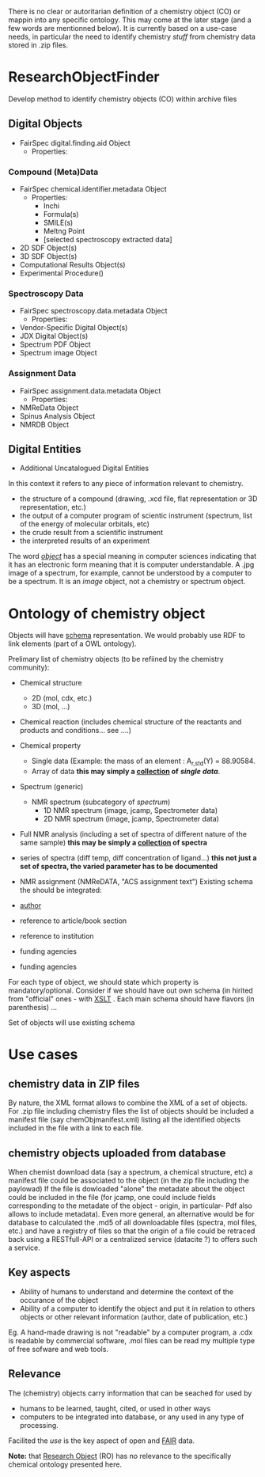 There is no clear or autoritarian definition of a chemistry object (CO) or mappin into any specific ontology. This may come at the later stage (and a few words are mentionned below). It is currently based on a use-case needs, in particular the need to identify chemistry *stuff* from chemistry data stored in .zip files. 

# ResearchObjectFinder
Develop method to identify chemistry objects (CO) within archive files
## Digital Objects
 - FairSpec digital.finding.aid Object
     - Properties:
 
### Compound (Meta)Data
  - FairSpec chemical.identifier.metadata Object
     - Properties:
        - Inchi
        - Formula(s)
        - SMILE(s) 
        - Meltng Point
        - [selected spectroscopy extracted data]
  - 2D SDF Object(s)
  - 3D SDF Object(s)
  - Computational Results Object(s)
  - Experimental Procedure()
  
### Spectroscopy Data
  - FairSpec spectroscopy.data.metadata Object
     - Properties:
  - Vendor-Specific Digital Object(s)
  - JDX Digital Object(s)
  - Spectrum PDF Object
  - Spectrum image Object

### Assignment Data
  - FairSpec assignment.data.metadata Object
     - Properties:
  - NMReData Object
  - Spinus Analysis Object
  - NMRDB Object

## Digital Entities
  - Additional Uncatalogued Digital Entities
  

In this context it refers to any piece of information relevant to chemistry. 
- the structure of a compound (drawing, .xcd file, flat representation or 3D representation, etc.)
- the output of a computer program of scientic instrument (spectrum, list of the energy of molecular orbitals, etc)
- the crude result from a scientific instrument
- the interpreted results of an experiment 

The word [*object*](object.md) has a special meaning in computer sciences indicating that it has an electronic form meaning that it is computer understandable. A .jpg image of a spectrum, for example, cannot be understood by a computer to be a spectrum. It is an *image* object, not a chemistry or spectrum object. 

# Ontology of chemistry object

Objects will have [schema](https://schema.org/) representation.
We would probably use RDF to link elements (part of a OWL ontology).

Prelimary list of chemistry objects (to be refiined by the chemistry community):
 - Chemical structure
   - 2D (mol, cdx, etc.)
   - 3D (mol, ...)
 - Chemical reaction (includes chemical structure of the reactants and products and conditions... see ....)
 - Chemical property
   - Single data (Example: the mass of an element : A<sub>r,std</sub>(Y) = 88.90584.
   - Array of data **this may simply a [collection](https://schema.org/Collection) of** ***single data***. 
 - Spectrum (generic)
   - NMR spectrum (subcategory of *spectrum*)
     - 1D NMR spectrum (image, jcamp, Spectrometer data)
     - 2D NMR spectrum (image, jcamp, Spectrometer data)
 - Full NMR analysis (including a set of spectra of different nature of the same sample) **this may be simply a [collection](https://schema.org/Collection) of spectra**
 - series of spectra (diff temp, diff concentration of ligand...) **this not just a set of spectra, the varied parameter has to be documented**

 - NMR assignment (NMReDATA, "ACS assignment text")
Existing schema the should be integrated:
 - [author](https://schema.org/Person)
 - reference to article/book section
 - reference to institution
 - funding agencies
 - funding agencies
 
For each type of object, we should state which property is mandatory/optional.
Consider if we should have out own schema (in hirited from "official" ones - with [XSLT](https://en.wikipedia.org/wiki/XSLT) .
Each main schema should have flavors (in parenthesis)
...

Set of objects will use existing schema
# Use cases
## chemistry data in ZIP files
By nature, the XML format allows to combine the XML of a set of objects. For .zip file including chemistry files the list of objects should be included a manifest file (say chemObjmanifest.xml) listing all the identified objects included in the file with a link to each file.
## chemistry objects uploaded from database
When chemist download data (say a spectrum, a chemical structure, etc) a manifest file could be associated to the object (in the zip file including the paylowad) If the file is dowloaded "alone" the metadate about the object could be included in the file (for jcamp, one could include fields corresponding to the metadate of the object - origin, in particular- Pdf also allows to include metadata). Even more general, an alternative would be for database to calculated the .md5 of all downloadable files (spectra, mol files, etc.) and have a registry of files so that the origin of a file could be retraced back using a RESTfull-API or a centralized service (datacite ?) to offers such a service.



## Key aspects

- Ability of humans to understand and determine the context of the occurance of the object
- Ability of a computer to identify the object and put it in relation to others objects or other relevant information (author, date of publication, etc.)

Eg. A hand-made drawing is not "readable" by a computer program, a .cdx is readable by commercial software, .mol files can be read my multiple type of free sofware and web tools.

## Relevance 

The (chemistry) objects carry information that can be seached for used by 
- humans to be learned, taught, cited, or used in other ways
- computers to be integrated into database, or any used in any type of processing.

Facilited the *use* is the key aspect of open and [FAIR](https://www.go-fair.org/fair-principles/) data.


**Note:** that [Research Object](https://researchobject.github.io/ro-crate/) (RO) has no relevance to the specifically chemical ontology presented here.
